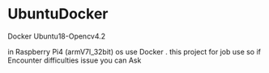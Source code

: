 # UbuntuDocker
Docker Ubuntu18-Opencv4.2


in Raspberry Pi4 (armV7l_32bit) os use Docker .
this project for job use so if Encounter difficulties issue you can Ask 

